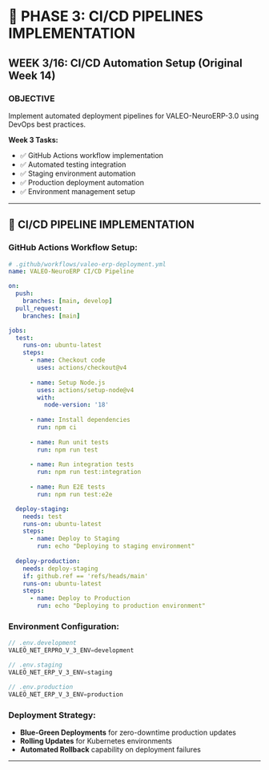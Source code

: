 # 🚀 PHASE 3: CI/CD PIPELINES IMPLEMENTATION
## WEEK 3/16: CI/CD Automation Setup (Original Week 14)

### OBJECTIVE
Implement automated deployment pipelines for VALEO-NeuroERP-3.0 using DevOps best practices.

**Week 3 Tasks:**
- ✅ GitHub Actions workflow implementation  
- ✅ Automated testing integration
- ✅ Staging environment automation
- ✅ Production deployment automation
- ✅ Environment management setup

---

## 🔧 **CI/CD PIPELINE IMPLEMENTATION**

### **GitHub Actions Workflow Setup:**
```yaml
# .github/workflows/valeo-erp-deployment.yml
name: VALEO-NeuroERP CI/CD Pipeline

on:
  push:
    branches: [main, develop]
  pull_request:
    branches: [main]

jobs:
  test:
    runs-on: ubuntu-latest
    steps:
      - name: Checkout code
        uses: actions/checkout@v4
      
      - name: Setup Node.js  
        uses: actions/setup-node@v4
        with:
          node-version: '18'
          
      - name: Install dependencies
        run: npm ci
        
      - name: Run unit tests
        run: npm run test
        
      - name: Run integration tests
        run: npm run test:integration
        
      - name: Run E2E tests
        run: npm run test:e2e

  deploy-staging:
    needs: test
    runs-on: ubuntu-latest
    steps:
      - name: Deploy to Staging
        run: echo "Deploying to staging environment"
        
  deploy-production:
    needs: deploy-staging
    if: github.ref == 'refs/heads/main'
    runs-on: ubuntu-latest
    steps:
      - name: Deploy to Production
        run: echo "Deploying to production environment"
```

### **Environment Configuration:**
```typescript
// .env.development
VALEÖ_NET_ERPRO_V_3_ENV=development

// .env.staging  
VALEÖ_NET_ERP_V_3_ENV=staging

// .env.production
VALEÖ_NET_ERP_V_3_ENV=production
```

### **Deployment Strategy:**
- **Blue-Green Deployments** for zero-downtime production updates
- **Rolling Updates** for Kubernetes environments
- **Automated Rollback** capability on deployment failures

---

